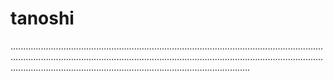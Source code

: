 # tanoshi

.......................................................................................................................................................................................................................................................................................................................................................